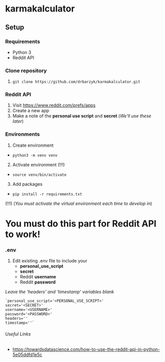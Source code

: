 # karmakalculator

## Setup

### Requirements
- Python 3
- Reddit API

### Clone repository
1. `git clone https://github.com/drbarzyk/karmakalculator.git`

### Reddit API

1. Visit https://www.reddit.com/prefs/apps
2. Create a new app
3. Make a note of the **personal use script** and **secret** (*We'll use these later*)

### Environments

1. Create environment  
- `python3 -m venv venv`  

2. Activate environment (!!!)  
- `source venv/bin/activate`  

3. Add packages  
- `pip install -r requirements.txt`  

(!!!) (*You must activate the virtual environment each time to develop in*)  


# __You must do this part for Reddit API to work!__
### .env

1. Edit existing .env file to include your  
    - **personal_use_script**
    - **secret**
    - Reddit **username**
    - Reddit **password**  

*Leave the 'headers' and 'timestamp' variables blank*  

    `personal_use_script='<PERSONAL_USE_SCRIPT>'  
    secret='<SECRET>'  
    username='<USERNAME>'  
    password='<PASSWORD>'  
    headers=''  
    timestamp=''`   
  
 ###### Useful Links
- https://towardsdatascience.com/how-to-use-the-reddit-api-in-python-5e05ddfd1e5c
